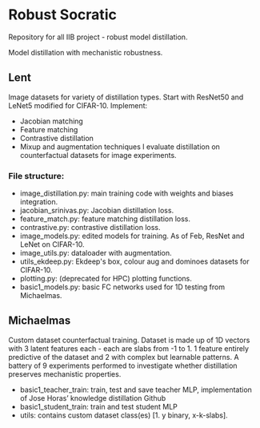 # Robust Socratic
Repository for all IIB project - robust model distillation.

Model distillation with mechanistic robustness.

## Lent
Image datasets for variety of distillation types. Start with ResNet50 and LeNet5 modified for CIFAR-10. Implement:
- Jacobian matching
- Feature matching
- Contrastive distillation
- Mixup and augmentation techniques
I evaluate distillation on counterfactual datasets for image experiments.

### File structure:
- image_distillation.py: main training code with weights and biases integration.
- jacobian_srinivas.py: Jacobian distillation loss.
- feature_match.py: feature matching distillation loss.
- contrastive.py: contrastive distillation loss.
- image_models.py: edited models for training. As of Feb, ResNet and LeNet on CIFAR-10.
- image_utils.py: dataloader with augmentation.
- utils_ekdeep.py: Ekdeep's box, colour aug and dominoes datasets for CIFAR-10.
- plotting.py: (deprecated for HPC) plotting functions.
- basic1_models.py: basic FC networks used for 1D testing from Michaelmas.

## Michaelmas
Custom dataset counterfactual training. Dataset is made up of 1D vectors with 3 latent features each - each are slabs from -1 to 1. 1 feature entirely predictive of the dataset and 2 with complex but learnable patterns. A battery of 9 experiments performed to investigate whether distillation preserves mechanistic properties.

- basic1_teacher_train: train, test and save teacher MLP, implementation of Jose Horas’ knowledge distillation Github
- basic1_student_train: train and test student MLP
- utils: contains custom dataset class(es) [1. y binary, x-k-slabs].

